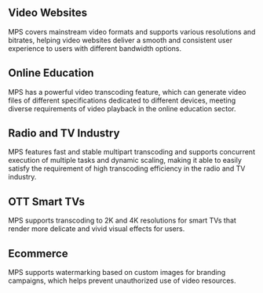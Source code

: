 ## Video Websites
MPS covers mainstream video formats and supports various resolutions and bitrates, helping video websites deliver a smooth and consistent user experience to users with different bandwidth options.

## Online Education
MPS has a powerful video transcoding feature, which can generate video files of different specifications dedicated to different devices, meeting diverse requirements of video playback in the online education sector.

## Radio and TV Industry
MPS features fast and stable multipart transcoding and supports concurrent execution of multiple tasks and dynamic scaling, making it able to easily satisfy the requirement of high transcoding efficiency in the radio and TV industry.

## OTT Smart TVs
MPS supports transcoding to 2K and 4K resolutions for smart TVs that render more delicate and vivid visual effects for users.

## Ecommerce
MPS supports watermarking based on custom images for branding campaigns, which helps prevent unauthorized use of video resources.

